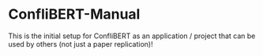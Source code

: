 # ConfliBERT-Manual

This is the initial setup for ConfliBERT as an application / project that can be used by others (not just a paper replication)!
